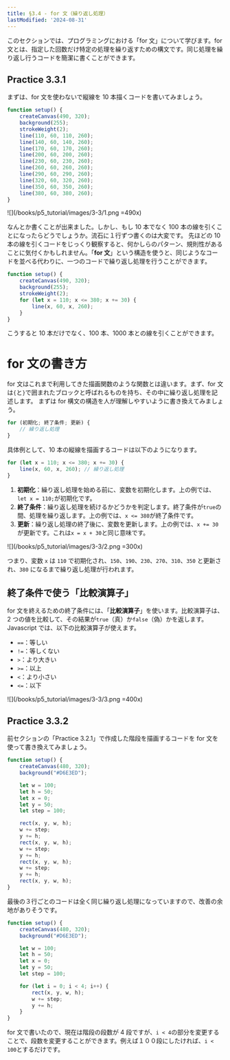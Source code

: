```yaml
---
title: §3.4 - for 文（繰り返し処理）
lastModified: '2024-08-31'
---
```


このセクションでは、プログラミングにおける「for 文」について学びます。for 文とは、指定した回数だけ特定の処理を繰り返すための構文です。同じ処理を繰り返し行うコードを簡潔に書くことができます。

## Practice 3.3.1

まずは、for 文を使わないで縦線を 10 本描くコードを書いてみましょう。

```js
function setup() {
    createCanvas(490, 320);
    background(255);
    strokeWeight(2);
    line(110, 60, 110, 260);
    line(140, 60, 140, 260);
    line(170, 60, 170, 260);
    line(200, 60, 200, 260);
    line(230, 60, 230, 260);
    line(260, 60, 260, 260);
    line(290, 60, 290, 260);
    line(320, 60, 320, 260);
    line(350, 60, 350, 260);
    line(380, 60, 380, 260);
}
```

![](/books/p5_tutorial/images/3-3/1.png =490x)

なんとか書くことが出来ました。しかし、もし 10 本でなく 100 本の線を引くことになったらどうでしょうか。流石に１行ずつ書くのは大変です。
先ほどの 10 本の線を引くコードをじっくり観察すると、何かしらのパターン、規則性があることに気付くかもしれません。「**for 文**」という構造を使うと、同じようなコードを並べる代わりに、一つのコードで繰り返し処理を行うことができます。

```js
function setup() {
    createCanvas(490, 320);
    background(255);
    strokeWeight(2);
    for (let x = 110; x <= 380; x += 30) {
        line(x, 60, x, 260);
    }
}
```

こうすると 10 本だけでなく、100 本、1000 本との線を引くことができます。

# for 文の書き方

for 文はこれまで利用してきた描画関数のような関数とは違います。まず、for 文は`{`と`}`で囲まれたブロックと呼ばれるものを持ち、その中に繰り返し処理を記述します。 まずは for 構文の構造を人が理解しやすいように書き換えてみましょう。

```js
for (初期化; 終了条件; 更新) {
    // 繰り返し処理
}
```

具体例として、10 本の縦線を描画するコードは以下のようになります。

```js
for (let x = 110; x <= 380; x += 30) {
    line(x, 60, x, 260); // 繰り返し処理
}
```

1. **初期化**：繰り返し処理を始める前に、変数を初期化します。上の例では、`let x = 110;`が初期化です。
2. **終了条件**：繰り返し処理を続けるかどうかを判定します。終了条件が`true`の間、処理を繰り返します。上の例では、`x <= 380`が終了条件です。
3. **更新**：繰り返し処理の終了後に、変数を更新します。上の例では、`x += 30`が更新です。これは`x = x + 30`と同じ意味です。

![](/books/p5_tutorial/images/3-3/2.png =300x)

つまり、変数 `x` は `110` で初期化され、`150`、`190`、`230`、`270`、`310`、`350` と更新され、`380` になるまで繰り返し処理が行われます。

## 終了条件で使う「比較演算子」

for 文を終えるための終了条件には、「**比較演算子**」を使います。比較演算子は、2 つの値を比較して、その結果が`true`（真）か`false`（偽）かを返します。Javascript では、以下の比較演算子が使えます。

-   `==`：等しい
-   `!=`：等しくない
-   `>`：より大きい
-   `>=`：以上
-   `<`：より小さい
-   `<=`：以下

![](/books/p5_tutorial/images/3-3/3.png =400x)

## Practice 3.3.2

前セクションの「Practice 3.2.1」で作成した階段を描画するコードを for 文を使って書き換えてみましょう。

```js
function setup() {
    createCanvas(480, 320);
    background("#D6E3ED");

    let w = 100;
    let h = 50;
    let x = 0;
    let y = 50;
    let step = 100;

    rect(x, y, w, h);
    w += step;
    y += h;
    rect(x, y, w, h);
    w += step;
    y += h;
    rect(x, y, w, h);
    w += step;
    y += h;
    rect(x, y, w, h);
}
```

最後の３行ごとのコードは全く同じ繰り返し処理になっていますので、改善の余地がありそうです。

```js
function setup() {
    createCanvas(480, 320);
    background("#D6E3ED");

    let w = 100;
    let h = 50;
    let x = 0;
    let y = 50;
    let step = 100;

    for (let i = 0; i < 4; i++) {
        rect(x, y, w, h);
        w += step;
        y += h;
    }
}
```

for 文で書いたので、現在は階段の段数が 4 段ですが、`i < 4`の部分を変更することで、段数を変更することができます。例えば１００段にしたければ、`i < 100`とするだけです。
